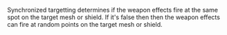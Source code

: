 Synchronized targetting determines if the weapon effects fire at the same spot on the target mesh or shield. If it's false then then the weapon effects can fire at random points on the target mesh or shield.
